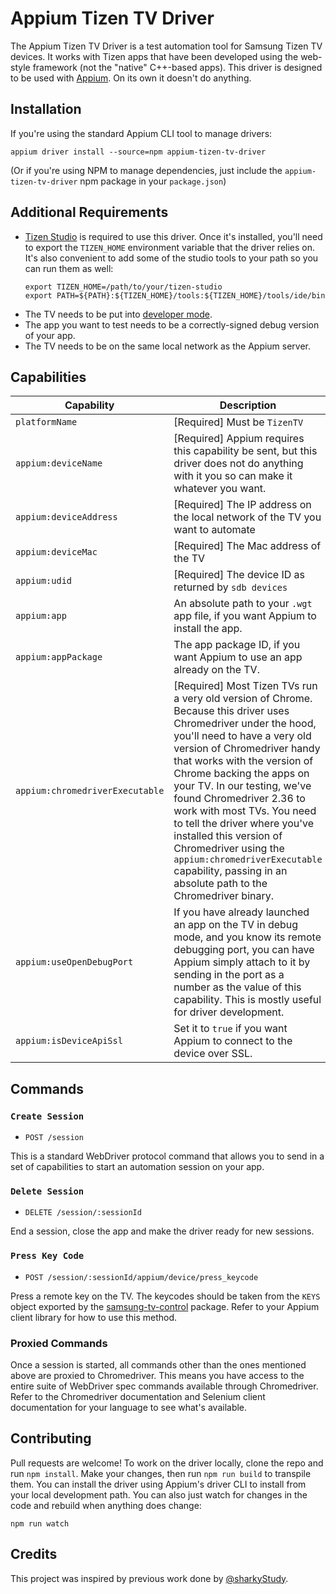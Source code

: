 # Appium Tizen TV Driver

The Appium Tizen TV Driver is a test automation tool for Samsung Tizen TV devices. It works with
Tizen apps that have been developed using the web-style framework (not the "native" C++-based
apps). This driver is designed to be used with [Appium](https://github.com/appium/appium). On its
own it doesn't do anything.

## Installation

If you're using the standard Appium CLI tool to manage drivers:

```
appium driver install --source=npm appium-tizen-tv-driver
```

(Or if you're using NPM to manage dependencies, just include the `appium-tizen-tv-driver` npm
package in your `package.json`)

## Additional Requirements

- [Tizen Studio](https://developer.tizen.org/development/tizen-studio/download) is required to use
  this driver. Once it's installed, you'll need to export the `TIZEN_HOME` environment variable
  that the driver relies on. It's also convenient to add some of the studio tools to your path so
  you can run them as well:
    ```
    export TIZEN_HOME=/path/to/your/tizen-studio
    export PATH=${PATH}:${TIZEN_HOME}/tools:${TIZEN_HOME}/tools/ide/bin
    ```
- The TV needs to be put into [developer mode](https://developer.samsung.com/smarttv/develop/getting-started/using-sdk/tv-device.html).
- The app you want to test needs to be a correctly-signed debug version of your app.
- The TV needs to be on the same local network as the Appium server.

## Capabilities

|Capability|Description|
|--|--|
|`platformName`|[Required] Must be `TizenTV`|
|`appium:deviceName`|[Required] Appium requires this capability be sent, but this driver does not do anything with it you so can make it whatever you want.|
|`appium:deviceAddress`|[Required] The IP address on the local network of the TV you want to automate|
|`appium:deviceMac`|[Required] The Mac address of the TV|
|`appium:udid`|[Required] The device ID as returned by `sdb devices`|
|`appium:app`|An absolute path to your `.wgt` app file, if you want Appium to install the app.|
|`appium:appPackage`|The app package ID, if you want Appium to use an app already on the TV.|
|`appium:chromedriverExecutable`|[Required] Most Tizen TVs run a very old version of Chrome. Because this driver uses Chromedriver under the hood, you'll need to have a very old version of Chromedriver handy that works with the version of Chrome backing the apps on your TV. In our testing, we've found Chromedriver 2.36 to work with most TVs. You need to tell the driver where you've installed this version of Chromedriver using the `appium:chromedriverExecutable` capability, passing in an absolute path to the Chromedriver binary.|
|`appium:useOpenDebugPort`|If you have already launched an app on the TV in debug mode, and you know its remote debugging port, you can have Appium simply attach to it by sending in the port as a number as the value of this capability. This is mostly useful for driver development.|
|`appium:isDeviceApiSsl`|Set it to `true` if you want Appium to connect to the device over SSL.|

## Commands

### `Create Session`

- `POST /session`

This is a standard WebDriver protocol command that allows you to send in a set of capabilities to
start an automation session on your app.

###  `Delete Session`

- `DELETE /session/:sessionId`

End a session, close the app and make the driver ready for new sessions.

### `Press Key Code`

- `POST /session/:sessionId/appium/device/press_keycode`

Press a remote key on the TV. The keycodes should be taken from the `KEYS` object exported by the
[samsung-tv-control](https://www.npmjs.com/package/samsung-tv-control) package. Refer to your
Appium client library for how to use this method.

### Proxied Commands

Once a session is started, all commands other than the ones mentioned above are proxied to
Chromedriver. This means you have access to the entire suite of WebDriver spec commands available
through Chromedriver. Refer to the Chromedriver documentation and Selenium client documentation for
your language to see what's available.

## Contributing

Pull requests are welcome! To work on the driver locally, clone the repo and run `npm install`.
Make your changes, then run `npm run build` to transpile them. You can install the driver using
Appium's driver CLI to install from your local development path. You can also just watch for
changes in the code and rebuild when anything does change:

```
npm run watch
```

## Credits

This project was inspired by previous work done by [@sharkyStudy](https://github.com/sharkyStudy).
